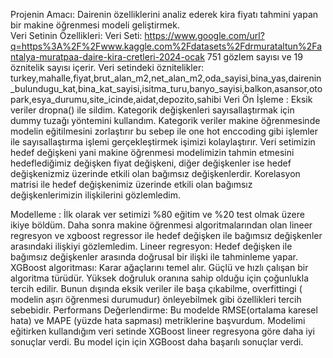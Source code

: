Projenin Amacı: Dairenin özelliklerini analiz ederek kira fiyatı tahmini yapan bir makine öğrenmesi modeli geliştirmek.  
Veri Setinin Özellikleri: 
	Veri Seti:  https://www.google.com/url?q=https%3A%2F%2Fwww.kaggle.com%2Fdatasets%2Fdrmurataltun%2Fantalya-muratpaa-daire-kira-cretleri-2024-ocak 
	751 gözlem sayısı ve 19 öznitelik sayısı içerir.
	Veri setindeki öznitelikler: turkey,mahalle,fiyat,brut_alan_m2,net_alan_m2,oda_sayisi,bina_yas,dairenin_bulundugu_kat,bina_kat_sayisi,isitma_turu,banyo_sayisi,balkon,asansor,otopark,esya_durumu,site_icinde,aidat,depozito,sahibi
Veri Ön İşleme :
	Eksik veriler dropna() ile sildim. 
	Kategorik değişkenleri sayısallaştırmak için dummy tuzağı yöntemini kullandım. Kategorik veriler makine öğrenmesinde modelin eğitilmesini zorlaştırır bu sebep ile one hot enccoding gibi işlemler ile sayısallaştırma işlemi gerçekleştirmek işimizi kolaylaştırır. 
	Veri setimizin hedef değişkeni yani makine öğrenmesi modelimizin tahmin etmesini hedeflediğimiz değişken fiyat değişkeni, diğer değişkenler ise hedef değişkenizmiz üzerinde etkili olan bağımsız değişkenlerdir.
	Korelasyon matrisi ile hedef değişkenimiz üzerinde etkili olan bağımsız değişkenlerimizin ilişkilerini gözlemledim. 

 
Modelleme : 
	İlk olarak ver setimizi %80 eğitim ve %20 test olmak üzere ikiye böldüm.
	Daha sonra makine öğrenmesi algoritmalarından olan lineer regresyon ve xgboost regressor ile hedef değişken ile bağımsız değişkenler arasındaki ilişkiyi gözlemledim. 
	Lineer regresyon: Hedef değişken ile bağımsız değişkenler arasında doğrusal bir ilişki ile tahminleme yapar. 
	XGBoost algoritması: Karar ağaçlarını temel alır. Güçlü ve hızlı çalışan bir algoritma türüdür. Yüksek doğruluk oranına sahip olduğu için çoğunlukla tercih edilir. Bunun dışında eksik veriler ile başa çıkabilme, overfittingi ( modelin aşırı öğrenmesi durumudur)  önleyebilmek gibi özellikleri tercih sebebidir. 
Performans Değerlendirme:
	 Bu modelde RMSE(ortalama karesel hata) ve MAPE (yüzde hata sapması) metriklerine başvurdum. 
	Modelimi eğitirken kullandığım veri setinde XGBoost lineer regresyona göre daha iyi sonuçlar verdi. Bu model için  için XGBoost daha başarılı sonuçlar verdi. 
